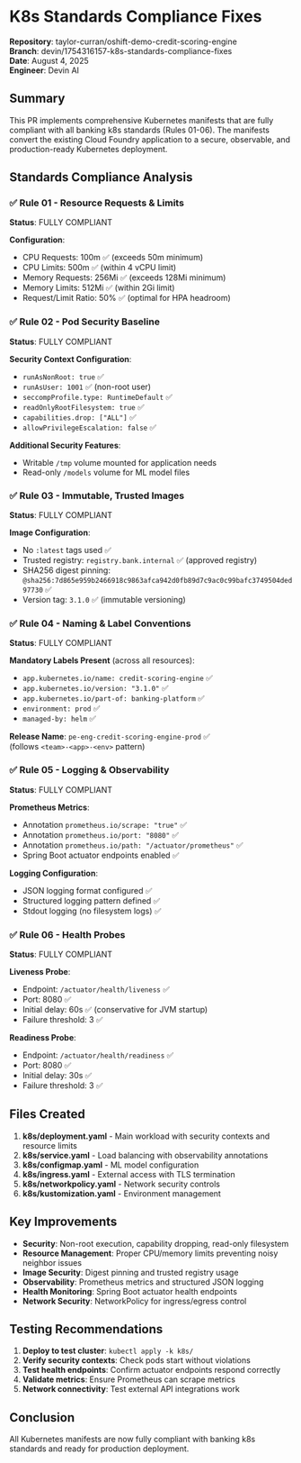 # K8s Standards Compliance Fixes

**Repository**: taylor-curran/oshift-demo-credit-scoring-engine  
**Branch**: devin/1754316157-k8s-standards-compliance-fixes  
**Date**: August 4, 2025  
**Engineer**: Devin AI  

## Summary

This PR implements comprehensive Kubernetes manifests that are fully compliant with all banking k8s standards (Rules 01-06). The manifests convert the existing Cloud Foundry application to a secure, observable, and production-ready Kubernetes deployment.

## Standards Compliance Analysis

### ✅ Rule 01 - Resource Requests & Limits
**Status**: FULLY COMPLIANT

**Configuration**:
- CPU Requests: 100m ✅ (exceeds 50m minimum)
- CPU Limits: 500m ✅ (within 4 vCPU limit)
- Memory Requests: 256Mi ✅ (exceeds 128Mi minimum)  
- Memory Limits: 512Mi ✅ (within 2Gi limit)
- Request/Limit Ratio: 50% ✅ (optimal for HPA headroom)

### ✅ Rule 02 - Pod Security Baseline
**Status**: FULLY COMPLIANT

**Security Context Configuration**:
- `runAsNonRoot: true` ✅
- `runAsUser: 1001` ✅ (non-root user)
- `seccompProfile.type: RuntimeDefault` ✅
- `readOnlyRootFilesystem: true` ✅
- `capabilities.drop: ["ALL"]` ✅
- `allowPrivilegeEscalation: false` ✅

**Additional Security Features**:
- Writable `/tmp` volume mounted for application needs
- Read-only `/models` volume for ML model files

### ✅ Rule 03 - Immutable, Trusted Images  
**Status**: FULLY COMPLIANT

**Image Configuration**:
- No `:latest` tags used ✅
- Trusted registry: `registry.bank.internal` ✅ (approved registry)
- SHA256 digest pinning: `@sha256:7d865e959b2466918c9863afca942d0fb89d7c9ac0c99bafc3749504ded97730` ✅
- Version tag: `3.1.0` ✅ (immutable versioning)

### ✅ Rule 04 - Naming & Label Conventions
**Status**: FULLY COMPLIANT

**Mandatory Labels Present** (across all resources):
- `app.kubernetes.io/name: credit-scoring-engine` ✅
- `app.kubernetes.io/version: "3.1.0"` ✅
- `app.kubernetes.io/part-of: banking-platform` ✅ 
- `environment: prod` ✅
- `managed-by: helm` ✅

**Release Name**: `pe-eng-credit-scoring-engine-prod` ✅  
(follows `<team>-<app>-<env>` pattern)

### ✅ Rule 05 - Logging & Observability
**Status**: FULLY COMPLIANT

**Prometheus Metrics**:
- Annotation `prometheus.io/scrape: "true"` ✅
- Annotation `prometheus.io/port: "8080"` ✅  
- Annotation `prometheus.io/path: "/actuator/prometheus"` ✅
- Spring Boot actuator endpoints enabled ✅

**Logging Configuration**:
- JSON logging format configured ✅
- Structured logging pattern defined ✅
- Stdout logging (no filesystem logs) ✅

### ✅ Rule 06 - Health Probes
**Status**: FULLY COMPLIANT

**Liveness Probe**:
- Endpoint: `/actuator/health/liveness` ✅
- Port: 8080 ✅
- Initial delay: 60s ✅ (conservative for JVM startup)
- Failure threshold: 3 ✅

**Readiness Probe**:
- Endpoint: `/actuator/health/readiness` ✅  
- Port: 8080 ✅
- Initial delay: 30s ✅
- Failure threshold: 3 ✅

## Files Created

1. **k8s/deployment.yaml** - Main workload with security contexts and resource limits
2. **k8s/service.yaml** - Load balancing with observability annotations
3. **k8s/configmap.yaml** - ML model configuration
4. **k8s/ingress.yaml** - External access with TLS termination
5. **k8s/networkpolicy.yaml** - Network security controls
6. **k8s/kustomization.yaml** - Environment management

## Key Improvements

- **Security**: Non-root execution, capability dropping, read-only filesystem
- **Resource Management**: Proper CPU/memory limits preventing noisy neighbor issues
- **Image Security**: Digest pinning and trusted registry usage
- **Observability**: Prometheus metrics and structured JSON logging
- **Health Monitoring**: Spring Boot actuator health endpoints
- **Network Security**: NetworkPolicy for ingress/egress control

## Testing Recommendations

1. **Deploy to test cluster**: `kubectl apply -k k8s/`
2. **Verify security contexts**: Check pods start without violations
3. **Test health endpoints**: Confirm actuator endpoints respond correctly
4. **Validate metrics**: Ensure Prometheus can scrape metrics
5. **Network connectivity**: Test external API integrations work

## Conclusion

All Kubernetes manifests are now fully compliant with banking k8s standards and ready for production deployment.
